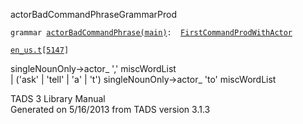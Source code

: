 <span class="title">actorBadCommandPhrase</span><span class="type">GrammarProd</span>

`grammar `<span class="classExtLink">[`actorBadCommandPhrase(main)`](../object/actorBadCommandPhrase(main).html)</span>` :   `[`FirstCommandProdWithActor`](../object/FirstCommandProdWithActor.html)

[`en_us.t`](../file/en_us.t.html)`[`[`5147`](../source/en_us.t.html#5147)`]`

<div class="gramrule">

singleNounOnly-\>actor\_ ',' miscWordList  
\| ('ask' \| 'tell' \| 'a' \| 't') singleNounOnly-\>actor\_ 'to'
miscWordList  

</div>

<div class="ftr">

TADS 3 Library Manual  
Generated on 5/16/2013 from TADS version 3.1.3

</div>
